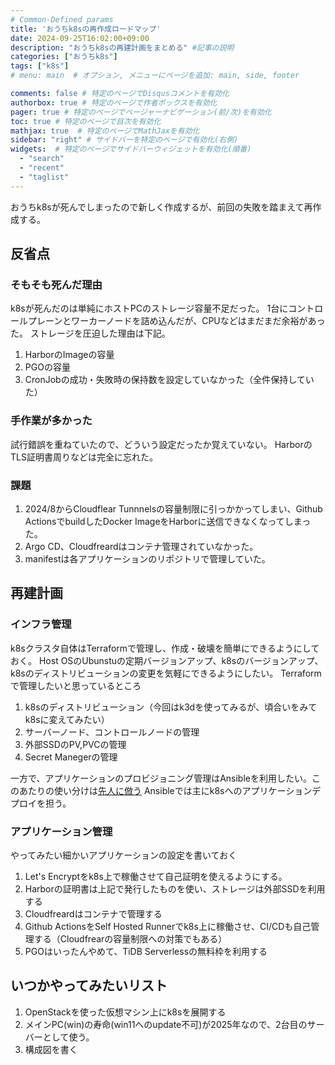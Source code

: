 ```yaml
---
# Common-Defined params
title: 'おうちk8sの再作成ロードマップ'
date: 2024-09-25T16:02:00+09:00
description: "おうちk8sの再建計画をまとめる" #記事の説明
categories: ["おうちk8s"]
tags: ["k8s"]
# menu: main  # オプション, メニューにページを追加: main, side, footer

comments: false # 特定のページでDisqusコメントを有効化
authorbox: true # 特定のページで作者ボックスを有効化
pager: true # 特定のページでページャーナビゲーション(前/次)を有効化
toc: true # 特定のページで目次を有効化
mathjax: true  # 特定のページでMathJaxを有効化
sidebar: "right" # サイドバーを特定のページで有効化(右側)
widgets:  # 特定のページでサイドバーウィジェットを有効化(順番)
  - "search"
  - "recent"
  - "taglist"
---
```

おうちk8sが死んでしまったので新しく作成するが、前回の失敗を踏まえて再作成する。

## 反省点

### そもそも死んだ理由
k8sが死んだのは単純にホストPCのストレージ容量不足だった。
1台にコントロールプレーンとワーカーノードを詰め込んだが、CPUなどはまだまだ余裕があった。
ストレージを圧迫した理由は下記。
1. HarborのImageの容量
2. PGOの容量
3. CronJobの成功・失敗時の保持数を設定していなかった（全件保持していた）

### 手作業が多かった
試行錯誤を重ねていたので、どういう設定だったか覚えていない。
HarborのTLS証明書周りなどは完全に忘れた。

### 課題
1. 2024/8からCloudflear Tunnnelsの容量制限に引っかかってしまい、Github ActionsでbuildしたDocker ImageをHarborに送信できなくなってしまった。
2. Argo CD、Cloudfreardはコンテナ管理されていなかった。
3. manifestは各アプリケーションのリポジトリで管理していた。

## 再建計画

### インフラ管理
k8sクラスタ自体はTerraformで管理し、作成・破壊を簡単にできるようにしておく。
Host OSのUbunstuの定期バージョンアップ、k8sのバージョンアップ、k8sのディストリビューションの変更を気軽にできるようにしたい。
Terraformで管理したいと思っているところ
1. k8sのディストリビューション（今回はk3dを使ってみるが、頃合いをみてk8sに変えてみたい）
2. サーバーノード、コントロールノードの管理
3. 外部SSDのPV,PVCの管理
4. Secret Manegerの管理

一方で、アプリケーションのプロビジョニング管理はAnsibleを利用したい。このあたりの使い分けは[先人に倣う](https://zenn.dev/zenogawa/articles/home_cloud_overview)
Ansibleでは主にk8sへのアプリケーションデプロイを担う。

### アプリケーション管理
やってみたい細かいアプリケーションの設定を書いておく
1. Let's Encryptをk8s上で稼働させて自己証明を使えるようにする。
2. Harborの証明書は上記で発行したものを使い、ストレージは外部SSDを利用する
3. Cloudfreardはコンテナで管理する
4. Github ActionsをSelf Hosted Runnerでk8s上に稼働させ、CI/CDも自己管理する（Cloudfrearの容量制限への対策でもある）
5. PGOはいったんやめて、TiDB Serverlessの無料枠を利用する

## いつかやってみたいリスト
1. OpenStackを使った仮想マシン上にk8sを展開する
2. メインPC(win)の寿命(win11へのupdate不可)が2025年なので、2台目のサーバーとして使う。
3. 構成図を書く